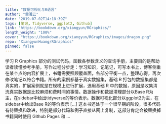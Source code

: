 ```yaml
---
title: "数据可视化与R语言"
author: "黄湘云"
date: "2019-07-02T14:18:39Z"
tags: [笔记, Tidyverse, ggplot2, Github]
link: "https://bookdown.org/xiangyun/RGraphics/"
length_weight: "100%"
cover: "https://bookdown.org/xiangyun/RGraphics/images/dragon.png"
repo: "XiangyunHuang/RGraphics"
pinned: false
---
```


学习 R Graphics 部分的测试代码，函数各参数含义的查询手册，主要目的是帮助读者读懂参考手册，写作过程分步走：学习知识，记笔记，可写本书上，博客侧重在某个点的内容扩展上，书籍需要照顾覆盖面，各部分平衡一点，整理心得，再次修改笔记以符合书籍。所有的案例都基于真实数据集，基础 R 打包的数据集都是真实的，扩展案例就是在规模上进行扩展，选用基础 R 中的数据，原因是收集清洗真实数据是比较麻烦和费时间的事情。数据操作和数据清理部分以Base R为主，在sidebar中给出tidyverse的等价表示。数据可视化部分以ggplot2为主，在sidebar中给出Base R的等价表示 [...] 这本书还处于一个很早期的阶段，很多代码有待替换和改进，特别是部分代码和例子直接从网上复制，这部分肯定会被替换掉 书籍同时使用 Github Pages 和 ...
